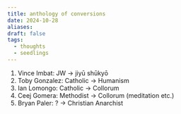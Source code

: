 ```yaml
---
title: anthology of conversions
date: 2024-10-28
aliases: 
draft: false
tags:
  - thoughts
  - seedlings
---
```

1. Vince Imbat: JW -> jiyū shūkyō
2. Toby Gonzalez: Catholic -> Humanism
3. Ian Lomongo: Catholic -> Collorum
4. Ceej Gomera: Methodist -> Collorum (meditation etc.)
5. Bryan Paler: ? -> Christian Anarchist